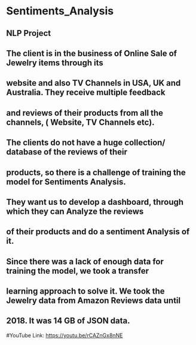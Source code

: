 # Sentiments_Analysis
## NLP Project
## The client is in the business of Online Sale of Jewelry items through its
## website and also TV Channels in USA, UK and Australia. They receive multiple feedback
## and reviews of their products from all the channels, ( Website, TV Channels etc).

## The clients do not have a huge collection/ database of the reviews of their
## products, so there is a challenge of training the model for Sentiments Analysis.

## They want us to develop a dashboard, through which they can Analyze the reviews
## of their products and do a sentiment Analysis of it.

## Since there was a lack of enough data for training the model, we took a transfer
## learning approach to solve it. We took the Jewelry data from Amazon Reviews data until
## 2018. It was 14 GB of JSON data.


#YouTube Link:
https://youtu.be/rCAZnGx8nNE
